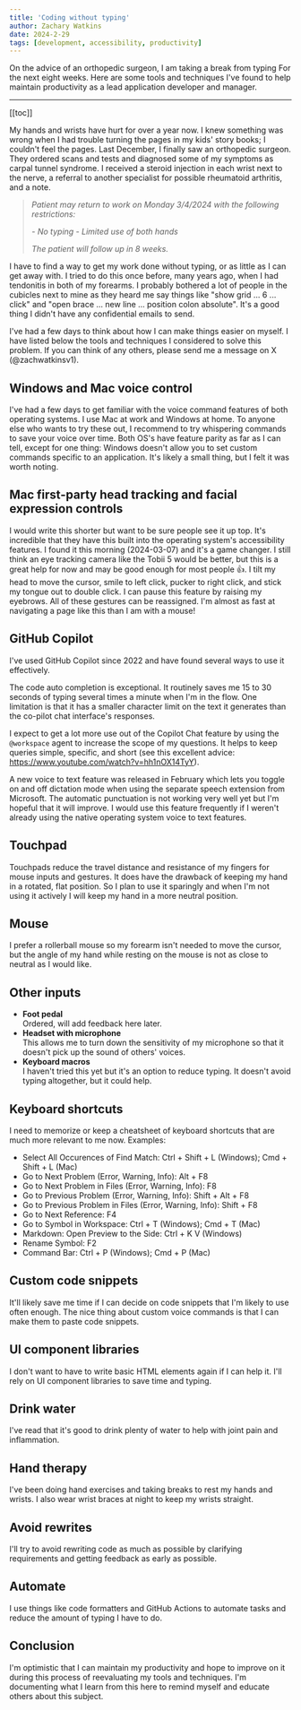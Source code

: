 ```yaml
---
title: 'Coding without typing'
author: Zachary Watkins
date: 2024-2-29
tags: [development, accessibility, productivity]
---
```


On the advice of an orthopedic surgeon, I am taking a break from typing For the next eight weeks. Here are some tools and techniques I've found to help maintain productivity as a lead application developer and manager.

---

[[toc]]

My hands and wrists have hurt for over a year now. I knew something was wrong when I had trouble turning the pages in my kids' story books; I couldn't feel the pages. Last December, I finally saw an orthopedic surgeon. They ordered scans and tests and diagnosed some of my symptoms as carpal tunnel syndrome. I received a steroid injection in each wrist next to the nerve, a referral to another specialist for possible rheumatoid arthritis, and a note.

> *Patient may return to work on Monday 3/4/2024 with the following restrictions:*
> 
> *- No typing*
> *- Limited use of both hands*
> 
> *The patient will follow up in 8 weeks.*

I have to find a way to get my work done without typing, or as little as I can get away with. I tried to do this once before, many years ago, when I had tendonitis in both of my forearms. I probably bothered a lot of people in the cubicles next to mine as they heard me say things like "show grid ... 6 ... click" and "open brace ... new line ... position colon absolute". It's a good thing I didn't have any confidential emails to send.

I've had a few days to think about how I can make things easier on myself. I have listed below the tools and techniques I considered to solve this problem. If you can think of any others, please send me a message on X (@zachwatkinsv1).

## Windows and Mac voice control

I've had a few days to get familiar with the voice command features of both operating systems. I use Mac at work and Windows at home. To anyone else who wants to try these out, I recommend to try whispering commands to save your voice over time. Both OS's have feature parity as far as I can tell, except for one thing: Windows doesn't allow you to set custom commands specific to an application. It's likely a small thing, but I felt it was worth noting.

## Mac first-party head tracking and facial expression controls

I would write this shorter but want to be sure people see it up top. It's incredible that they have this built into the operating system's accessibility features. I found it this morning (2024-03-07) and it's a game changer. I still think an eye tracking camera like the Tobii 5 would be better, but this is a great help for now and may be good enough for most people :thumbsup:. I tilt my head to move the cursor, smile to left click, pucker to right click, and stick my tongue out to double click. I can pause this feature by raising my eyebrows. All of these gestures can be reassigned. I'm almost as fast at navigating a page like this than I am with a mouse!

## GitHub Copilot

I've used GitHub Copilot since 2022 and have found several ways to use it effectively.

The code auto completion is exceptional. It routinely saves me 15 to 30 seconds of typing several times a minute when I'm in the flow. One limitation is that it has a smaller character limit on the text it generates than the co-pilot chat interface's responses.

I expect to get a lot more use out of the Copilot Chat feature by using the `@workspace` agent to increase the scope of my questions. It helps to keep queries simple, specific, and short (see this excellent advice: https://www.youtube.com/watch?v=hh1nOX14TyY).

A new voice to text feature was released in February which lets you toggle on and off dictation mode when using the separate speech extension from Microsoft. The automatic punctuation is not working very well yet but I'm hopeful that it will improve. I would use this feature frequently if I weren't already using the native operating system voice to text features.

## Touchpad

Touchpads reduce the travel distance and resistance of my fingers for mouse inputs and gestures. It does have the drawback of keeping my hand in a rotated, flat position. So I plan to use it sparingly and when I'm not using it actively I will keep my hand in a more neutral position.

## Mouse

I prefer a rollerball mouse so my forearm isn't needed to move the cursor, but the angle of my hand while resting on the mouse is not as close to neutral as I would like.

## Other inputs

- **Foot pedal**  
  Ordered, will add feedback here later.
- **Headset with microphone**  
  This allows me to turn down the sensitivity of my microphone so that it doesn't pick up the sound of others' voices.
- **Keyboard macros**  
  I haven't tried this yet but it's an option to reduce typing. It doesn't avoid typing altogether, but it could help.

## Keyboard shortcuts

I need to memorize or keep a cheatsheet of keyboard shortcuts that are much more relevant to me now. Examples:

- Select All Occurences of Find Match: Ctrl + Shift + L (Windows); Cmd + Shift + L (Mac)
- Go to Next Problem (Error, Warning, Info): Alt + F8
- Go to Next Problem in Files (Error, Warning, Info): F8
- Go to Previous Problem (Error, Warning, Info): Shift + Alt + F8
- Go to Previous Problem in Files (Error, Warning, Info): Shift + F8
- Go to Next Reference: F4
- Go to Symbol in Workspace: Ctrl + T (Windows); Cmd + T (Mac)
- Markdown: Open Preview to the Side: Ctrl + K V (Windows)
- Rename Symbol: F2
- Command Bar: Ctrl + P (Windows); Cmd + P (Mac)

## Custom code snippets

It'll likely save me time if I can decide on code snippets that I'm likely to use often enough. The nice thing about custom voice commands is that I can make them to paste code snippets.

## UI component libraries

I don't want to have to write basic HTML elements again if I can help it. I'll rely on UI component libraries to save time and typing.

## Drink water

I've read that it's good to drink plenty of water to help with joint pain and inflammation.

## Hand therapy

I've been doing hand exercises and taking breaks to rest my hands and wrists. I also wear wrist braces at night to keep my wrists straight.

## Avoid rewrites

I'll try to avoid rewriting code as much as possible by clarifying requirements and getting feedback as early as possible.

## Automate

I use things like code formatters and GitHub Actions to automate tasks and reduce the amount of typing I have to do.

## Conclusion

I'm optimistic that I can maintain my productivity and hope to improve on it during this process of reevaluating my tools and techniques. I'm documenting what I learn from this here to remind myself and educate others about this subject.
